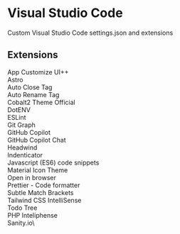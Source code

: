 # Visual Studio Code

Custom Visual Studio Code settings.json and extensions


## Extensions

App Customize UI++\
Astro\
Auto Close Tag\
Auto Rename Tag\
Cobalt2 Theme Official\
DotENV\
ESLint\
Git Graph\
GitHub Copilot\
GitHub Copilot Chat\
Headwind\
Indenticator\
Javascript (ES6) code snippets\
Material Icon Theme\
Open in browser\
Prettier - Code formatter\
Subtle Match Brackets\
Tailwind CSS IntelliSense\
Todo Tree\
PHP Inteliphense\
Sanity.io\
